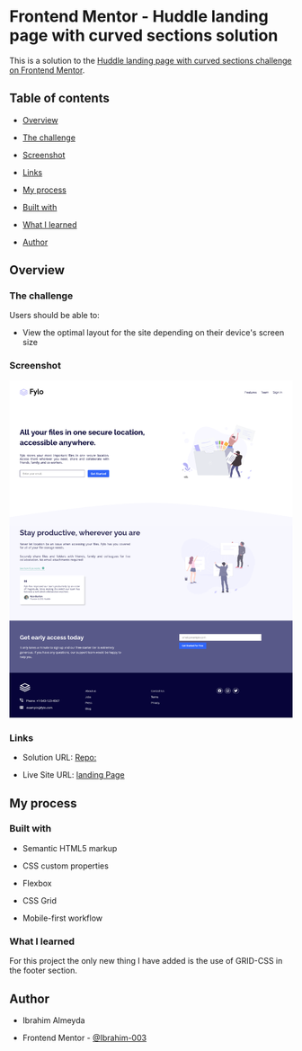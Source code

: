 # Frontend Mentor - Huddle landing page with curved sections solution
  

This is a solution to the [Huddle landing page with curved sections challenge on Frontend Mentor](https://www.frontendmentor.io/challenges/fylo-landing-page-with-two-column-layout-5ca5ef041e82137ec91a50f5).

  

## Table of contents

  

- [Overview](#overview)

- [The challenge](#the-challenge)

- [Screenshot](#screenshot)

- [Links](#links)

- [My process](#my-process)

- [Built with](#built-with)

- [What I learned](#what-i-learned)

- [Author](#author)

  


## Overview



### The challenge

  

Users should be able to:

- View the optimal layout for the site depending on their device's screen size

  

### Screenshot

  

![Desktop](./screenshot/desktop.png)

### Links

  

- Solution URL: [Repo:](https://github.com/Ibrahim-003/juniorProject_2)

- Live Site URL: [landing Page](https://ibrahim-003.github.io/juniorProject_2/)

  

## My process

### Built with

- Semantic HTML5 markup

- CSS custom properties

- Flexbox

- CSS Grid

- Mobile-first workflow

  

### What I learned

  

For this project the only new thing I have added is the use of GRID-CSS in the footer section.

  

## Author

  
- Ibrahim Almeyda

- Frontend Mentor - [@Ibrahim-003](https://www.frontendmentor.io/profile/Ibrahim-003)
  

